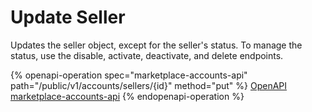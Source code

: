 # Update Seller

Updates the seller object, except for the seller's status. To manage the status, use the disable, activate, deactivate, and delete endpoints.

{% openapi-operation spec="marketplace-accounts-api" path="/public/v1/accounts/sellers/{id}" method="put" %}
[OpenAPI marketplace-accounts-api](https://api.platform.softwareone.com/public/v1/accounts/openapi.json)
{% endopenapi-operation %}
